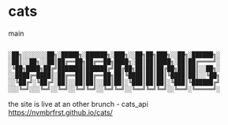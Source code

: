 # cats  
main  
  
```

░██╗░░░░░░░██╗░█████╗░██████╗░███╗░░██╗██╗███╗░░██╗░██████╗░
░██║░░██╗░░██║██╔══██╗██╔══██╗████╗░██║██║████╗░██║██╔════╝░
░╚██╗████╗██╔╝███████║██████╔╝██╔██╗██║██║██╔██╗██║██║░░██╗░
░░████╔═████║░██╔══██║██╔══██╗██║╚████║██║██║╚████║██║░░╚██╗
░░╚██╔╝░╚██╔╝░██║░░██║██║░░██║██║░╚███║██║██║░╚███║╚██████╔╝
░░░╚═╝░░░╚═╝░░╚═╝░░╚═╝╚═╝░░╚═╝╚═╝░░╚══╝╚═╝╚═╝░░╚══╝░╚═════╝░
```
the site is live at an other brunch - cats_api  
https://nvmbrfrst.github.io/cats/


